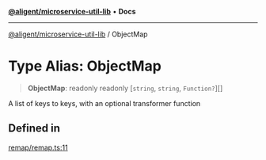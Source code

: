 [**@aligent/microservice-util-lib**](../modules.md) • **Docs**

***

[@aligent/microservice-util-lib](../modules.md) / ObjectMap

# Type Alias: ObjectMap

> **ObjectMap**: readonly readonly [`string`, `string`, `Function?`][]

A list of keys to keys, with an optional transformer function

## Defined in

[remap/remap.ts:11](https://github.com/aligent/microservice-development-utilities/blob/6029aa3ed377277764d6a6f496cad1ea8d56a51e/packages/microservice-util-lib/src/remap/remap.ts#L11)
